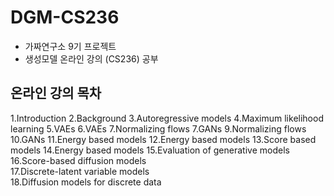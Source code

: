 # DGM-CS236
- 가짜연구소 9기 프로젝트
- 생성모델 온라인 강의 (CS236) 공부

## 온라인 강의 목차
1.Introduction 
2.Background 
3.Autoregressive models 
4.Maximum likelihood learning 
5.VAEs 
6.VAEs 
7.Normalizing flows 
7.GANs 
9.Normalizing flows 
10.GANs 
11.Energy based models 
12.Energy based models 
13.Score based models 
14.Energy based models 
15.Evaluation of generative models  
16.Score-based diffusion models  
17.Discrete-latent variable models  
18.Diffusion models for discrete data  

